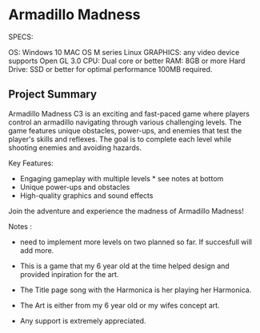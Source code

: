 # Armadillo Madness

SPECS:

OS: Windows 10 
MAC OS M series
Linux 
GRAPHICS: any video device supports Open GL 3.0
CPU: Dual core or better
RAM: 8GB or more
Hard Drive: SSD or better for optimal performance 100MB required.


## Project Summary

Armadillo Madness C3 is an exciting and fast-paced game where players control an armadillo navigating through various challenging levels. The game features unique obstacles, power-ups, and enemies that test the player's skills and reflexes. The goal is to complete each level while shooting enemies and avoiding hazards.

Key Features:
- Engaging gameplay with multiple levels * see notes at bottom
- Unique power-ups and obstacles
- High-quality graphics and sound effects

Join the adventure and experience the madness of Armadillo Madness!

Notes : 

* need to implement more levels on two planned so far. If succesfull will add more.

- This is a game that my 6 year old at the time helped design and provided inpiration for the art.

- The Title page song with the Harmonica is her playing her Harmonica.

- The Art is either from my 6 year old or my wifes concept art.

- Any support is extremely appreciated.